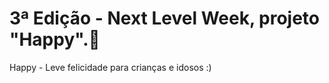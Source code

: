 # 3ª Edição - Next Level Week, projeto "Happy".🥰 
Happy - Leve felicidade para crianças e idosos :)
 
